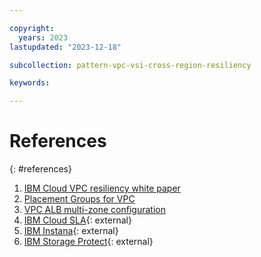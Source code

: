 ```yaml
---

copyright:
  years: 2023
lastupdated: "2023-12-18"

subcollection: pattern-vpc-vsi-cross-region-resiliency

keywords:

---
```


# References
{: #references}

1. [IBM Cloud VPC resiliency white paper](/docs/vpc-resiliency)
2. [Placement Groups for VPC](/docs/vpc?topic=vpc-about-placement-groups-for-vpc)
3. [VPC ALB multi-zone configuration](/docs/vpc?topic=vpc-load-balancers-about&interface=api#horizontal-scaling)
4. [IBM Cloud SLA](https://www.ibm.com/support/customer/csol/terms/?id=i126-9268&lc=en#detail-document){: external}
5. [IBM Instana](https://www.ibm.com/docs/en/instana-observability/current?topic=overview){: external}
6. [IBM Storage Protect](https://cloud.ibm.com/catalog/content/SPonIBMCloud-20c54034-d319-48c0-beb6-0b4adc54265c-global){: external}
